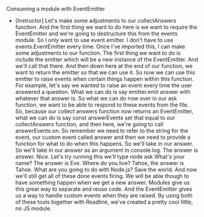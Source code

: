 Consuming a module with EventEmitter
- [Instructor] Let's make some adjustments to our collectAnswers function. And the first thing we want to do here is we want to require the EventEmitter and we're going to destructure this from the events module. So I only want to use event emitter. I don't have to use events.EventEmitter every time. Once I've imported this, I can make some adjustments to our function. The first thing we want to do is include the emitter which will be a new instance of the EventEmitter. And we'll call that there. And then down here at the end of our function, we want to return the emitter so that we can use it. So now we can use this emitter to raise events when certain things happen within this function. For example, let's say we wanted to raise an event every time the user answered a question. What we can do is say emitter.emit answer with whatever that answer is. So what we can do now over in our ask function, we want to be able to respond to these events from the file. So, because our collect answers function now returns an EventEmitter, what we can do is say const answerEvents set that equal to our collectAnswers function, and then here, we're going to call answerEvents.on. So remember we need to refer to the string for the event, our custom event called answer and then we need to provide a function for what to do when this happens. So we'll take in our answer. So we'll take in our answer as an argument in console.log. The answer is answer. Nice. Let's try running this we'll type node ask What's your name? The answer is Eve. Where do you live? Tahoe, the answer is Tahoe. What are you going to do with Node.js? Save the world. And now we'll still get all of these done events firing. We will be able though to have something happen when we get a new answer. Modules give us this great way to separate and reuse code. And the EventEmitter gives us a way to handle custom events when they are raised. By using both of these tools together with Readline, we've created a pretty cool little, no JS module.